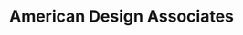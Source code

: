 ---
title: "American Design Associates"
url: /baltimore/american-design-associates/
shop: kitchen
---